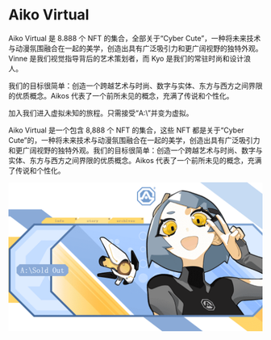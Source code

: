 # Aiko Virtual

Aiko Virtual 是 8.888 个 NFT 的集合，全部关于“Cyber Cute”，一种将未来技术与动漫氛围融合在一起的美学，创造出具有广泛吸引力和更广阔视野的独特外观。Vinne 是我们视觉指导背后的艺术策划者，而 Kyo 是我们的常驻时尚和设计浪人。

我们的目标很简单：创造一个跨越艺术与时尚、数字与实体、东方与西方之间界限的优质概念。Aikos 代表了一个前所未见的概念，充满了传说和个性化。

加入我们进入虚拟未知的旅程。只需接受“A:\”并变为虚拟。

Aiko Virtual 是一个包含 8,888 个 NFT 的集合，这些 NFT 都是关于“Cyber Cute”的，一种将未来技术与动漫氛围融合在一起的美学，创造出具有广泛吸引力和更广阔视野的独特外观。我们的目标很简单：创造一个跨越艺术与时尚、数字与实体、东方与西方之间界限的优质概念。Aikos 代表了一个前所未见的概念，充满了传说和个性化。

![nft](1662267156813.png)
